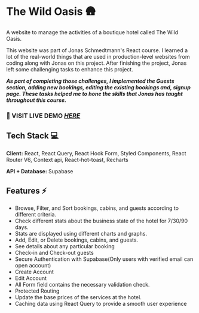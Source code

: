 # The Wild Oasis 🛖

A website to manage the activities of a boutique hotel called The Wild Oasis.

This website was part of Jonas Schmedtmann's React course. I learned a lot of the real-world things that are used in production-level websites from coding along with Jonas on this project. After finishing the project, Jonas left some challenging tasks to enhance this project.

_**As part of completing those challenges, I implemented the Guests section, adding new bookings, editing the existing bookings and, signup page. These tasks helped me to hone the skills that Jonas has taught throughout this course.**_

### 🚀 VISIT LIVE DEMO _[HERE](https://wild-oasis-jade.vercel.app)_

## Tech Stack 💻

**Client:** React, React Query, React Hook Form, Styled Components, React Router V6, Context api, React-hot-toast, Recharts

**API + Database:** Supabase

## Features ⚡️

- Browse, Filter, and Sort bookings, cabins, and guests according to different criteria.
- Check different stats about the business state of the hotel for 7/30/90 days.
- Stats are displayed using different charts and graphs.
- Add, Edit, or Delete bookings, cabins, and guests.
- See details about any particular booking
- Check-in and Check-out guests
- Secure Authentication with Supabase(Only users with verified email can open account)
- Create Account
- Edit Account
- All Form field contains the necessary validation check.
- Protected Routing
- Update the base prices of the services at the hotel.
- Caching data using React Query to provide a smooth user experience
